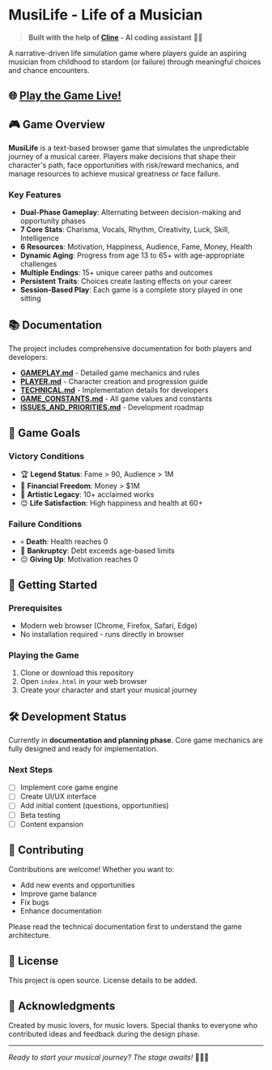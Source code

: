 # MusiLife - Life of a Musician

> **Built with the help of [Cline](https://github.com/cline/cline) - AI coding assistant** 🤖✨

A narrative-driven life simulation game where players guide an aspiring musician from childhood to stardom (or failure) through meaningful choices and chance encounters.

## 🌐 **[Play the Game Live!](https://moryoskorot.github.io/MusiLife/)**

## 🎮 Game Overview

**MusiLife** is a text-based browser game that simulates the unpredictable journey of a musical career. Players make decisions that shape their character's path, face opportunities with risk/reward mechanics, and manage resources to achieve musical greatness or face failure.

### Key Features

- **Dual-Phase Gameplay**: Alternating between decision-making and opportunity phases
- **7 Core Stats**: Charisma, Vocals, Rhythm, Creativity, Luck, Skill, Intelligence
- **6 Resources**: Motivation, Happiness, Audience, Fame, Money, Health
- **Dynamic Aging**: Progress from age 13 to 65+ with age-appropriate challenges
- **Multiple Endings**: 15+ unique career paths and outcomes
- **Persistent Traits**: Choices create lasting effects on your career
- **Session-Based Play**: Each game is a complete story played in one sitting

## 📚 Documentation

The project includes comprehensive documentation for both players and developers:

- **[GAMEPLAY.md](GAMEPLAY.md)** - Detailed game mechanics and rules
- **[PLAYER.md](PLAYER.md)** - Character creation and progression guide
- **[TECHNICAL.md](TECHNICAL.md)** - Implementation details for developers
- **[GAME_CONSTANTS.md](GAME_CONSTANTS.md)** - All game values and constants
- **[ISSUES_AND_PRIORITIES.md](ISSUES_AND_PRIORITIES.md)** - Development roadmap

## 🎯 Game Goals

### Victory Conditions
- 🏆 **Legend Status**: Fame > 90, Audience > 1M
- 💎 **Financial Freedom**: Money > $1M
- 🎨 **Artistic Legacy**: 10+ acclaimed works
- 😊 **Life Satisfaction**: High happiness and health at 60+

### Failure Conditions
- 💀 **Death**: Health reaches 0
- 💸 **Bankruptcy**: Debt exceeds age-based limits
- 😔 **Giving Up**: Motivation reaches 0

## 🚀 Getting Started

### Prerequisites
- Modern web browser (Chrome, Firefox, Safari, Edge)
- No installation required - runs directly in browser

### Playing the Game
1. Clone or download this repository
2. Open `index.html` in your web browser
3. Create your character and start your musical journey

## 🛠️ Development Status

Currently in **documentation and planning phase**. Core game mechanics are fully designed and ready for implementation.

### Next Steps
- [ ] Implement core game engine
- [ ] Create UI/UX interface
- [ ] Add initial content (questions, opportunities)
- [ ] Beta testing
- [ ] Content expansion

## 🤝 Contributing

Contributions are welcome! Whether you want to:
- Add new events and opportunities
- Improve game balance
- Fix bugs
- Enhance documentation

Please read the technical documentation first to understand the game architecture.

## 📝 License

This project is open source. License details to be added.

## 🎵 Acknowledgments

Created by music lovers, for music lovers. Special thanks to everyone who contributed ideas and feedback during the design phase.

---

*Ready to start your musical journey? The stage awaits!* 🎸🎤🎹
